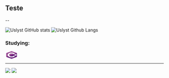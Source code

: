 ## Teste

--

![Uslyst GitHub stats](https://github-readme-stats.vercel.app/api?username=Uslyst&show_icons=true&theme=dark&count_private=False)
![Uslyst Github Langs](https://github-readme-stats.vercel.app/api/top-langs/?username=Uslyst&theme=dark&layout=compact)



<h3>Studying:</h3>
<div>   
 <img align="center" alt="Csharp" height="25"
  width="40" src="https://raw.githubusercontent.com/devicons/devicon/master/icons/csharp/csharp-original.svg">
       

<hr>    
<div/> 


<div> 

  <a href = "mailto:matherthentic@gmail.com"><img src="https://img.shields.io/badge/-Gmail-%23333?style=for-the-badge&logo=gmail&logoColor=white" target="_blank"></a>
  <a href="https://www.linkedin.com/in/matheus-jefferson-049b53270/" target="_blank"><img src="https://img.shields.io/badge/-LinkedIn-%230077B5?style=for-the-badge&logo=linkedin&logoColor=white" target="_blank"></a> 
  
</div>

